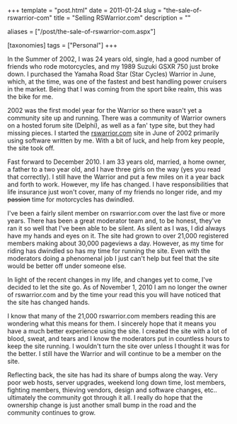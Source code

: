 +++
template = "post.html"
date = 2011-01-24
slug = "the-sale-of-rswarrior-com"
title = "Selling RSWarrior.com"
description = ""

aliases = ["/post/the-sale-of-rswarrior-com.aspx"]

[taxonomies]
tags = ["Personal"]
+++

In the Summer of 2002, I was 24 years old, single, had a good number of friends who rode motorcycles, and my 1989 Suzuki GSXR 750 just broke down. I purchased the Yamaha Road Star (Star Cycles) Warrior in June, which, at the time, was one of the fastest and best handling power cruisers in the market. Being that I was coming from the sport bike realm, this was the bike for me.  

<!-- more -->

2002 was the first model year for the Warrior so there wasn't yet a community site up and running. There was a community of Warrior owners on a hosted forum site (Delphi), as well as a fan' type site, but they had missing pieces. I started the [rswarrior.com](http://rswarrior.com) site in June of 2002 primarily using software written by me. With a bit of luck, and help from key people, the site took off.  

Fast forward to December 2010. I am 33 years old, married, a home owner, a father to a two year old, and I have three girls on the way (yes you read that correctly). I still have the Warrior and put a few miles on it a year back and forth to work. However, my life has changed. I have responsibilities that life insurance just won't cover, many of my friends no longer ride, and my ~~passion~~ time for motorcycles has dwindled.  

I've been a fairly silent member on rswarrior.com over the last five or more years. There has been a great moderator team and, to be honest, they've ran it so well that I've been able to be silent. As silent as I was, I did always have my hands and eyes on it. The site had grown to over 21,000 registered members making about 30,000 pageviews a day. However, as my time for riding has dwindled so has my time for running the site. Even with the moderators doing a phenomenal job I just can't help but feel that the site would be better off under someone else.  

In light of the recent changes in my life, and changes yet to come, I've decided to let the site go. As of November 1, 2010 I am no longer the owner of rswarrior.com and by the time your read this you will have noticed that the site has changed hands.  

I know that many of the 21,000 rswarrior.com members reading this are wondering what this means for them. I sincerely hope that it means you have a much better experience using the site. I created the site with a lot of blood, sweat, and tears and I know the moderators put in countless hours to keep the site running. I wouldn't turn the site over unless I thought it was for the better. I still have the Warrior and will continue to be a member on the site.  

Reflecting back, the site has had its share of bumps along the way. Very poor web hosts, server upgrades, weekend long down time, lost members, fighting members, thieving vendors, design and software changes, etc.. ultimately the community got through it all. I really do hope that the ownership change is just another small bump in the road and the community continues to grow.